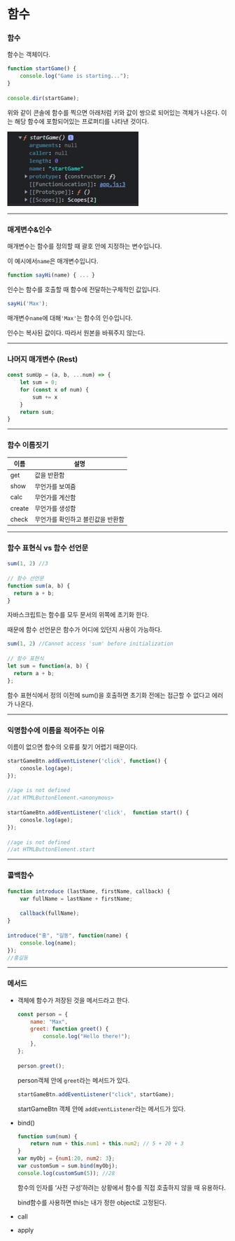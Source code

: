 # 함수

### 함수

함수는 객체이다.

```jsx
function startGame() { 
    console.log("Game is starting...");
}

console.dir(startGame);
```

위와 같이 콘솔에 함수를 찍으면 아래처럼 키와 값이 쌍으로 되어있는 객체가 나온다. 이는 해당 함수에 포함되어있는 프로퍼티를 나타낸 것이다.

 <img src = "../../assets/JavaScript/functionIsObject.jpg" width="300px">

<hr>

### 매게변수&인수

매개변수는 함수를 정의할 때 괄호 안에 지정하는 변수입니다.

이 예시에서`name`은 매개변수입니다.

```jsx
function sayHi(name) { ... }
```

인수는 함수를 호출할 때 함수에 전달하는구체적인 값입니다.

```jsx
sayHi('Max');
```

매개변수`name`에 대해`'Max'`는 함수의 인수입니다.

인수는 복사된 값이다. 따라서 원본을 바꿔주지 않는다.
<hr>

### 나머지 매개변수 (Rest)

```jsx
const sumUp = (a, b, ...num) => {
    let sum = 0;
    for (const x of num) {
        sum += x
    }
    return sum;
}
```
<hr>

### 함수 이름짓기

| 이름     | 설명                   |
|--------|----------------------|
| get    | 값을 반환함               |
| show   | 무언가를 보여줌             |
| calc   | 무언가를 계산함             |
| create | 무언가를 생성함             |
| check  | 무언가를 확인하고 블린값을 반환함   |

<hr>

### 함수 표현식 vs 함수 선언문

```jsx
sum(1, 2) //3

// 함수 선언문
function sum(a, b) {
  return a + b;
}
```

자바스크립트는 함수를 모두 문서의 위쪽에 초기화 한다.

때문에 함수 선언문은 함수가 어디에 있던지 사용이 가능하다.

```jsx
sum(1, 2) //Cannot access 'sum' before initialization

// 함수 표현식
let sum = function(a, b) {
  return a + b;
};
```

함수 표현식에서 정의 이전에 sum()을 호출하면 초기화 전에는 접근할 수 없다고 에러가 나온다.
<hr>

### 익명함수에 이름을 적어주는 이유

이름이 없으면 함수의 오류를 찾기 어렵기 때문이다.

```jsx
startGameBtn.addEventListener('click', function() {
    conosle.log(age);
});

//age is not defined
//at HTMLButtonElement.<anonymous>

startGameBtn.addEventListener('click',  function start() {
    conosle.log(age);
});

//age is not defined
//at HTMLButtonElement.start
```
<hr>

### 콜백함수

```jsx
function introduce (lastName, firstName, callback) {
    var fullName = lastName + firstName;
    
    callback(fullName);
}

introduce("홍", "길동", function(name) {
    console.log(name);
});
//홍길동
```
<hr>

### 메서드

- 객체에 함수가 저장된 것을 메서드라고 한다.

    ```jsx
    const person = {
        name: "Max",
        greet: function greet() {
            console.log("Hello there!");
        },
    };
    
    person.greet();
    ```

  person객체 안에 `greet`라는 메서드가 있다.

    ```jsx
    startGameBtn.addEventListener("click", startGame);
    ```

  startGameBtn 객체 안에 `addEventListener`라는 메서드가 있다.

- bind()

    ```jsx
    function sum(num) {
        return num + this.num1 + this.num2; // 5 + 20 + 3
    }
    var myObj = {num1:20, num2: 3};
    var customSum = sum.bind(myObj);
    console.log(customSum(5)); //28
    ```

  함수의 인자를  ‘사전 구성’하려는 상황에서 함수를 직접 호출하지 않을 때 유용하다.

  bind함수를 사용하면 this는 내가 정한 object로 고정된다.

- call
- apply